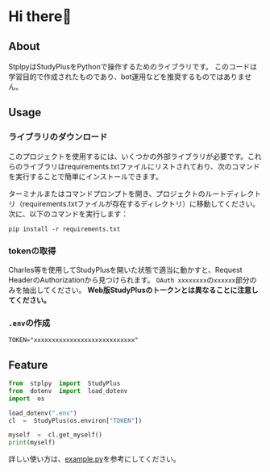 # Hi there👋
## About
StplpyはStudyPlusをPythonで操作するためのライブラリです。
このコードは学習目的で作成されたものであり、bot運用などを推奨するものではありません。

## Usage
### ライブラリのダウンロード
このプロジェクトを使用するには、いくつかの外部ライブラリが必要です。これらのライブラリはrequirements.txtファイルにリストされており、次のコマンドを実行することで簡単にインストールできます。

ターミナルまたはコマンドプロンプトを開き、プロジェクトのルートディレクトリ（requirements.txtファイルが存在するディレクトリ）に移動してください。次に、以下のコマンドを実行します：

``pip install -r requirements.txt``

### tokenの取得
Charles等を使用してStudyPlusを開いた状態で適当に動かすと、Request HeaderのAuthorizationから見つけられます。
``OAuth xxxxxxxx``の``xxxxxx``部分のみを抽出してください。
**Web版StudyPlusのトークンとは異なることに注意してください。**

### `.env`の作成
```config
TOKEN="xxxxxxxxxxxxxxxxxxxxxxxxxxxx"
```

## Feature
```python
from  stplpy  import  StudyPlus
from  dotenv  import  load_dotenv
import  os

load_dotenv(".env")
cl  =  StudyPlus(os.environ["TOKEN"])

myself  =  cl.get_myself()
print(myself)
```
詳しい使い方は、[example.py](https://github.com/kmch4n/Stplpy/blob/main/example.py)を参考にしてください。